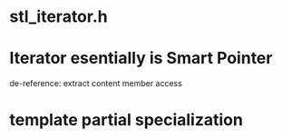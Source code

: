 # stl_iterator.h

# Iterator esentially is Smart Pointer

de-reference: extract content
member access

# template partial specialization
